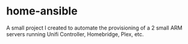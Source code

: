 # home-ansible
A small project I created to automate the provisioning of a 2 small ARM servers running Unifi Controller, Homebridge, Plex, etc.
